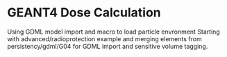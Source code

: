 # GEANT4 Dose Calculation
Using GDML model import and macro to load particle envronment
Starting with advanced/radioprotection example and merging 
elements from persistency/gdml/G04 for GDML import and sensitive 
volume tagging.
